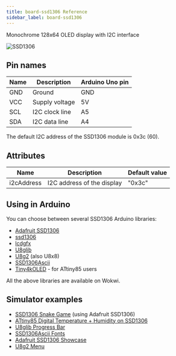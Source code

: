 ```yaml
---
title: board-ssd1306 Reference
sidebar_label: board-ssd1306
---
```


Monochrome 128x64 OLED display with I2C interface

![SSD1306](https://raw.githubusercontent.com/wokwi/wokwi-boards/main/boards/ssd1306/board.svg)

## Pin names

| Name | Description    | Arduino Uno pin |
| ---- | -------------- | --------------- |
| GND  | Ground         | GND             |
| VCC  | Supply voltage | 5V              |
| SCL  | I2C clock line | A5              |
| SDA  | I2C data line  | A4              |

The default I2C address of the SSD1306 module is 0x3c (60).

## Attributes

| Name       | Description                | Default value |
| ---------- | -------------------------- | ------------- |
| i2cAddress | I2C address of the display | "0x3c"        |

## Using in Arduino

You can choose between several SSD1306 Arduino libraries:

- [Adafruit SSD1306](https://wokwi.com/projects/344892392214626898)
- [ssd1306](https://wokwi.com/projects/344894074741850707)
- [lcdgfx](https://github.com/lexus2k/lcdgfx)
- [U8glib](https://github.com/olikraus/u8glib)
- [U8g2](https://github.com/olikraus/u8g2) (also U8x8)
- [SSD1306Ascii](https://github.com/greiman/SSD1306Ascii)
- [Tiny4kOLED](https://www.arduino.cc/reference/en/libraries/tiny4koled/) - for ATtiny85 users

All the above libraries are available on Wokwi.

## Simulator examples

- [SSD1306 Snake Game](https://wokwi.com/projects/296135008348799496) (using Adafruit SSD1306)
- [ATtiny85 Digital Temperature + Humidity on SSD1306](https://wokwi.com/projects/292900020514980360)
- [U8glib Progress Bar](https://wokwi.com/projects/300867986768527882)
- [SSD1306Ascii Fonts](https://wokwi.com/projects/291197274604700168)
- [Adafruit SSD1306 Showcase](https://wokwi.com/projects/344892392214626898)
- [U8g2 Menu](https://wokwi.com/projects/291572875238834696)
